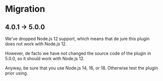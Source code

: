 # Migration

## 4.0.1 → 5.0.0

We've dropped Node.js 12 support, which means that de jure this plugin does not work with Node.js 12.

However, de facto we have not changed the source code of the plugin in 5.0.0, so it should work with Node.js 12.

Anyway, be sure that you use Node.js 14, 16, or 18. Otherwise test the plugin prior using.